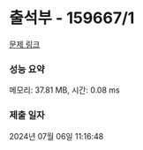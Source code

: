 # 출석부 - 159667/1 

[문제 링크](https://level.goorm.io/exam/159667/%EC%B6%9C%EC%84%9D%EB%B6%80/quiz/1) 

### 성능 요약

메모리: 37.81 MB, 시간: 0.08 ms

### 제출 일자

2024년 07월 06일 11:16:48

